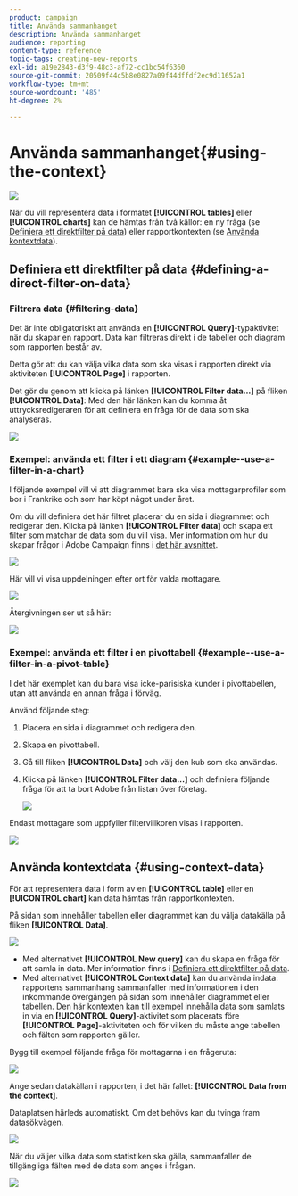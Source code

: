 ```yaml
---
product: campaign
title: Använda sammanhanget
description: Använda sammanhanget
audience: reporting
content-type: reference
topic-tags: creating-new-reports
exl-id: a19e2843-d3f9-48c3-af72-cc1bc54f6360
source-git-commit: 20509f44c5b8e0827a09f44dffdf2ec9d11652a1
workflow-type: tm+mt
source-wordcount: '485'
ht-degree: 2%

---
```


# Använda sammanhanget{#using-the-context}

![](../../assets/common.svg)

När du vill representera data i formatet **[!UICONTROL tables]** eller **[!UICONTROL charts]** kan de hämtas från två källor: en ny fråga (se [Definiera ett direktfilter på data](#defining-a-direct-filter-on-data)) eller rapportkontexten (se [Använda kontextdata](#using-context-data)).

## Definiera ett direktfilter på data {#defining-a-direct-filter-on-data}

### Filtrera data {#filtering-data}

Det är inte obligatoriskt att använda en **[!UICONTROL Query]**-typaktivitet när du skapar en rapport. Data kan filtreras direkt i de tabeller och diagram som rapporten består av.

Detta gör att du kan välja vilka data som ska visas i rapporten direkt via aktiviteten **[!UICONTROL Page]** i rapporten.

Det gör du genom att klicka på länken **[!UICONTROL Filter data...]** på fliken **[!UICONTROL Data]**: Med den här länken kan du komma åt uttrycksredigeraren för att definiera en fråga för de data som ska analyseras.

![](assets/reporting_filter_data_from_page.png)

### Exempel: använda ett filter i ett diagram {#example--use-a-filter-in-a-chart}

I följande exempel vill vi att diagrammet bara ska visa mottagarprofiler som bor i Frankrike och som har köpt något under året.

Om du vill definiera det här filtret placerar du en sida i diagrammet och redigerar den. Klicka på länken **[!UICONTROL Filter data]** och skapa ett filter som matchar de data som du vill visa. Mer information om hur du skapar frågor i Adobe Campaign finns i [det här avsnittet](../../platform/using/about-queries-in-campaign.md).

![](assets/s_ncs_advuser_report_wizard_029.png)

Här vill vi visa uppdelningen efter ort för valda mottagare.

![](assets/reporting_graph_with_2vars.png)

Återgivningen ser ut så här:

![](assets/reporting_graph_with_2vars_preview.png)

### Exempel: använda ett filter i en pivottabell {#example--use-a-filter-in-a-pivot-table}

I det här exemplet kan du bara visa icke-parisiska kunder i pivottabellen, utan att använda en annan fråga i förväg.

Använd följande steg:

1. Placera en sida i diagrammet och redigera den.
1. Skapa en pivottabell.
1. Gå till fliken **[!UICONTROL Data]** och välj den kub som ska användas.
1. Klicka på länken **[!UICONTROL Filter data...]** och definiera följande fråga för att ta bort Adobe från listan över företag.

   ![](assets/s_ncs_advuser_report_display_03.png)

Endast mottagare som uppfyller filtervillkoren visas i rapporten.

![](assets/s_ncs_advuser_report_display_04.png)

## Använda kontextdata {#using-context-data}

För att representera data i form av en **[!UICONTROL table]** eller en **[!UICONTROL chart]** kan data hämtas från rapportkontexten.

På sidan som innehåller tabellen eller diagrammet kan du välja datakälla på fliken **[!UICONTROL Data]**.

![](assets/s_ncs_advuser_report_datasource_3.png)

* Med alternativet **[!UICONTROL New query]** kan du skapa en fråga för att samla in data. Mer information finns i [Definiera ett direktfilter på data](#defining-a-direct-filter-on-data).
* Med alternativet **[!UICONTROL Context data]** kan du använda indata: rapportens sammanhang sammanfaller med informationen i den inkommande övergången på sidan som innehåller diagrammet eller tabellen. Den här kontexten kan till exempel innehålla data som samlats in via en **[!UICONTROL Query]**-aktivitet som placerats före **[!UICONTROL Page]**-aktiviteten och för vilken du måste ange tabellen och fälten som rapporten gäller.

Bygg till exempel följande fråga för mottagarna i en frågeruta:

![](assets/s_ncs_advuser_report_datasource_2.png)

Ange sedan datakällan i rapporten, i det här fallet: **[!UICONTROL Data from the context]**.

Dataplatsen härleds automatiskt. Om det behövs kan du tvinga fram datasökvägen.

![](assets/s_ncs_advuser_report_datasource_4.png)

När du väljer vilka data som statistiken ska gälla, sammanfaller de tillgängliga fälten med de data som anges i frågan.

![](assets/s_ncs_advuser_report_datasource_1.png)
